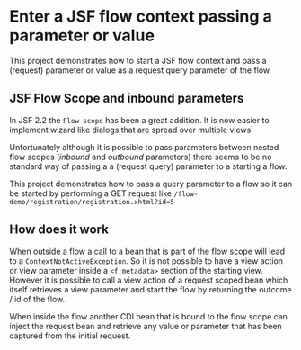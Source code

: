 # Enter a JSF flow context passing a parameter or value

This project demonstrates how to start a JSF flow context and pass a (request) parameter or value as a request query parameter of the
 flow.

## JSF Flow Scope and inbound parameters

In JSF 2.2 the `Flow scope` has been a great addition. It is now easier to implement wizard like dialogs that are
 spread over multiple views.

 Unfortunately although it is possible to pass parameters between nested flow scopes (_inbound_ and _outbound_
  parameters) there seems to be no standard way of passing a a (request query) parameter to a starting a flow.

  This project demonstrates how to pass a query parameter to a flow so it can be started by performing a GET request like
  `/flow-demo/registration/registration.xhtml?id=5`

## How does it work

When outside a flow a call to a bean that is part of the flow scope will lead to a `ContextNotActiveException`. So it
is not possible to have a view action or view parameter inside a `<f:metadata>` section of the starting view. However
it is possible to call a view action of a request scoped bean which itself retrieves a view parameter and start the
flow by returning the outcome / id of the flow.

 When inside the flow another CDI bean that is bound to the flow scope can inject the request bean and retrieve any
 value or parameter that has been captured from the initial request.
